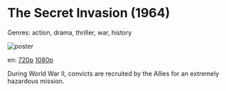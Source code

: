 # The Secret Invasion (1964)

Genres: action, drama, thriller, war, history

![poster](http://image.tmdb.org/t/p/w500/iRI1hXAR25DH3nmFnrM2XIdNQU8.jpg)

en:
  [720p](magnet:?xt=urn:btih:079A537DDE15EFF64473CD1A232CAC0910D61AE1&tr=udp://glotorrents.pw:6969/announce&tr=udp://tracker.opentrackr.org:1337/announce&tr=udp://torrent.gresille.org:80/announce&tr=udp://tracker.openbittorrent.com:80&tr=udp://tracker.coppersurfer.tk:6969&tr=udp://tracker.leechers-paradise.org:6969&tr=udp://p4p.arenabg.ch:1337&tr=udp://tracker.internetwarriors.net:1337)
  [1080p](magnet:?xt=urn:btih:4E42E705582F673A3E32BDA852AC343CF753AF94&tr=udp://glotorrents.pw:6969/announce&tr=udp://tracker.opentrackr.org:1337/announce&tr=udp://torrent.gresille.org:80/announce&tr=udp://tracker.openbittorrent.com:80&tr=udp://tracker.coppersurfer.tk:6969&tr=udp://tracker.leechers-paradise.org:6969&tr=udp://p4p.arenabg.ch:1337&tr=udp://tracker.internetwarriors.net:1337)
  


During World War II, convicts are recruited by the Allies for an extremely hazardous mission.
